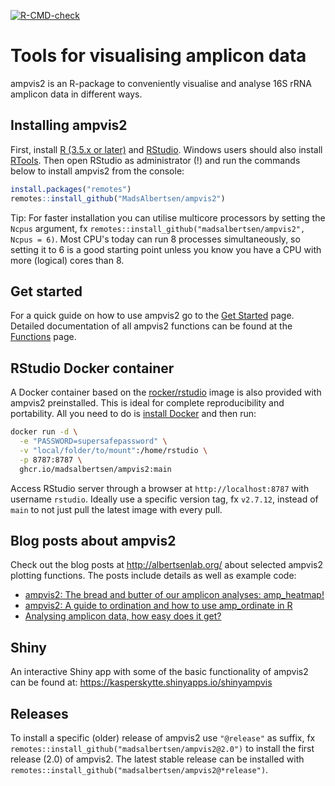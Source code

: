 <!-- badges: start -->
[![R-CMD-check](https://github.com/MadsAlbertsen/ampvis2/workflows/R-CMD-check/badge.svg)](https://github.com/MadsAlbertsen/ampvis2/actions)
<!-- badges: end -->

Tools for visualising amplicon data
===================================

ampvis2 is an R-package to conveniently visualise and analyse 16S rRNA amplicon data in different ways.

Installing ampvis2
------------------

First, install [R (3.5.x or later)](https://mirrors.dotsrc.org/cran/) and [RStudio](https://www.rstudio.com/products/rstudio/download/#download). Windows users should also install [RTools](https://mirrors.dotsrc.org/cran/bin/windows/Rtools/). Then open RStudio as administrator (!) and run the commands below to install ampvis2 from the console:

``` r
install.packages("remotes")
remotes::install_github("MadsAlbertsen/ampvis2")
```

Tip: For faster installation you can utilise multicore processors by setting the `Ncpus` argument, fx `remotes::install_github("madsalbertsen/ampvis2", Ncpus = 6)`. Most CPU's today can run 8 processes simultaneously, so setting it to 6 is a good starting point unless you know you have a CPU with more (logical) cores than 8.

Get started
-----------

For a quick guide on how to use ampvis2 go to the [Get Started](https://madsalbertsen.github.io/ampvis2/articles/ampvis2.html) page. Detailed documentation of all ampvis2 functions can be found at the [Functions](https://madsalbertsen.github.io/ampvis2/reference/index.html) page.

RStudio Docker container
------------------

A Docker container based on the [rocker/rstudio](https://hub.docker.com/r/rocker/rstudio) image is also provided with ampvis2 preinstalled. This is ideal for complete reproducibility and portability. All you need to do is [install Docker](https://docs.docker.com/) and then run:

``` bash
docker run -d \
  -e "PASSWORD=supersafepassword" \
  -v "local/folder/to/mount":/home/rstudio \
  -p 8787:8787 \
  ghcr.io/madsalbertsen/ampvis2:main
```

Access RStudio server through a browser at `http://localhost:8787` with username `rstudio`. Ideally use a specific version tag, fx `v2.7.12`, instead of `main` to not just pull the latest image with every pull.

Blog posts about ampvis2
------------------------

Check out the blog posts at <http://albertsenlab.org/> about selected ampvis2 plotting functions. The posts include details as well as example code:

-   [ampvis2: The bread and butter of our amplicon analyses: amp\_heatmap!](http://albertsenlab.org/ampvis2-heatmap/)
-   [ampvis2: A guide to ordination and how to use amp\_ordinate in R](http://albertsenlab.org/ampvis2-ordination/)
-   [Analysing amplicon data, how easy does it get?](http://albertsenlab.org/shinyampvis/)

Shiny
-----

An interactive Shiny app with some of the basic functionality of ampvis2 can be found at: <https://kasperskytte.shinyapps.io/shinyampvis>

Releases
--------

To install a specific (older) release of ampvis2 use `"@release"` as suffix, fx `remotes::install_github("madsalbertsen/ampvis2@2.0")` to install the first release (2.0) of ampvis2. The latest stable release can be installed with `remotes::install_github("madsalbertsen/ampvis2@*release")`.
